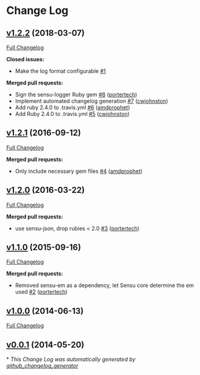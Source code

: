 # Change Log

## [v1.2.2](https://github.com/sensu/sensu-logger/tree/v1.2.2) (2018-03-07)
[Full Changelog](https://github.com/sensu/sensu-logger/compare/v1.2.1...v1.2.2)

**Closed issues:**

- Make the log format configurable [\#1](https://github.com/sensu/sensu-logger/issues/1)

**Merged pull requests:**

- Sign the sensu-logger Ruby gem [\#8](https://github.com/sensu/sensu-logger/pull/8) ([portertech](https://github.com/portertech))
- Implement automated changelog generation [\#7](https://github.com/sensu/sensu-logger/pull/7) ([cwjohnston](https://github.com/cwjohnston))
- Add ruby 2.4.0 to .travis.yml [\#6](https://github.com/sensu/sensu-logger/pull/6) ([amdprophet](https://github.com/amdprophet))
- Add Ruby 2.4.0 to .travis.yml [\#5](https://github.com/sensu/sensu-logger/pull/5) ([cwjohnston](https://github.com/cwjohnston))

## [v1.2.1](https://github.com/sensu/sensu-logger/tree/v1.2.1) (2016-09-12)
[Full Changelog](https://github.com/sensu/sensu-logger/compare/v1.2.0...v1.2.1)

**Merged pull requests:**

- Only include necessary gem files [\#4](https://github.com/sensu/sensu-logger/pull/4) ([amdprophet](https://github.com/amdprophet))

## [v1.2.0](https://github.com/sensu/sensu-logger/tree/v1.2.0) (2016-03-22)
[Full Changelog](https://github.com/sensu/sensu-logger/compare/v1.1.0...v1.2.0)

**Merged pull requests:**

- use sensu-json, drop rubies \< 2.0 [\#3](https://github.com/sensu/sensu-logger/pull/3) ([portertech](https://github.com/portertech))

## [v1.1.0](https://github.com/sensu/sensu-logger/tree/v1.1.0) (2015-09-16)
[Full Changelog](https://github.com/sensu/sensu-logger/compare/v1.0.0...v1.1.0)

**Merged pull requests:**

- Removed sensu-em as a dependency, let Sensu core determine the em used [\#2](https://github.com/sensu/sensu-logger/pull/2) ([portertech](https://github.com/portertech))

## [v1.0.0](https://github.com/sensu/sensu-logger/tree/v1.0.0) (2014-06-13)
[Full Changelog](https://github.com/sensu/sensu-logger/compare/v0.0.1...v1.0.0)

## [v0.0.1](https://github.com/sensu/sensu-logger/tree/v0.0.1) (2014-05-20)


\* *This Change Log was automatically generated by [github_changelog_generator](https://github.com/skywinder/Github-Changelog-Generator)*